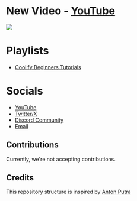 # New Video - [YouTube](https://youtu.be/gVRjtT_IKxg?si=T1bMLyLO1tL1WxaD)

[<img src="assets/5.png?raw=true">](https://youtu.be/gVRjtT_IKxg?si=T1bMLyLO1tL1WxaD)

# Playlists
- [Coolify Beginners Tutorials](https://www.youtube.com/playlist?list=PLoVHNPkf8ZxrVW0vclP5ngQQcTz6-VzL-)

# Socials
- [YouTube](https://www.youtube.com/@airoflare)  
- [Twitter/X](https://x.com/airoflare)  
- [Discord Community](https://discord.com/invite/djBYyv3WqN)  
- [Email](team@airoflare.com)

## Contributions
Currently, we're not accepting contributions.

## Credits
This repository structure is inspired by [Anton Putra](https://github.com/antonputra/tutorials)